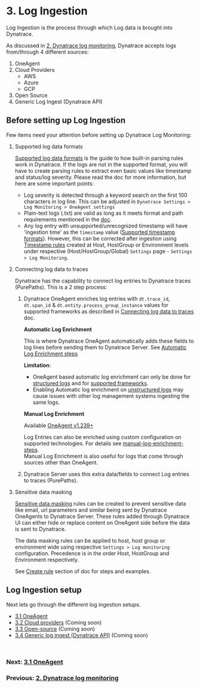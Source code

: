 # 3. Log Ingestion

Log Ingestion is the process through which Log data is brought into Dynatrace. 

As discussed in [2. Dynatrace log monitoring](2-dynatrace-log-monitoring.md), Dynatrace accepts logs from/through 4 different sources:
1. OneAgent
2. Cloud Providers
	- AWS
	- Azure
	- GCP
3. Open Source
4. Generic Log Ingest (Dynatrace API)

## Before setting up Log Ingestion
Few items need your attention before setting up Dynatrace Log Monitoring:
1. Supported log data formats
	
	[Supported log data formats](https://www.dynatrace.com/support/help/shortlink/log-monitoring-supported-format) is the guide to how built-in parsing rules work in Dynatrace. If the logs are not in the supported format, you will have to create parsing rules to extract even basic values like timestamp and status/log severity. Please read the doc for more information, but here are some important points:
	- Log severity is detected through a keyword search on the first 100 characters in log line. This can be adjusted in `Dynatrace Settings > Log Monitoring > OneAgent settings`
	- Plain-text logs (.txt) are valid as long as it meets format and path requirements mentioned in the [doc](https://www.dynatrace.com/support/help/how-to-use-dynatrace/log-monitoring/log-monitoring-configuration/log-data-format).
	- Any log entry with unsupported/unrecognized timestamp will have 'ingestion time' as the `timestamp` value ([Supported timestamp formats](https://www.dynatrace.com/support/help/how-to-use-dynatrace/log-monitoring/log-monitoring-configuration/timestamp-data-format)).  However, this can be corrected after ingestion using [Timestamp rules](https://www.dynatrace.com/support/help/shortlink/log-monitoring-timestamp-configuration#timestamp-rules) created at Host, HostGroup or Environment levels under respective (Host/HostGroup/Global) `Settings` page -  `Settings > Log Monitoring`.

2. Connecting log data to traces
   
	Dynatrace has the capability to connect log entries to Dynatrace traces (PurePaths). This is a 2 step process:
	1. Dynatrace OneAgent enriches log entries with `dt.trace_id`, `dt.span_id` & `dt.entity.process_group_instance` values for supported frameworks as described in [Connecting log data to traces](https://www.dynatrace.com/support/help/shortlink/log-monitoring-log-enrichment) doc. 
	   
	   **Automatic Log Enrichment**
	   
	   This is where Dynatrace OneAgent automatically adds these fields to log lines before sending them to Dynatrace Server. See [Automatic Log Enrichment steps](https://www.dynatrace.com/support/help/shortlink/log-monitoring-log-enrichment#enabledisable-automatic-log-enrichment-for-a-specific-technology) 
	   
	   **Limitation**: 
	   - OneAgent based automatic log enrichment can only be done for [structured logs](1-log-monitoring.md#structured-logs) and for [supported frameworks](https://www.dynatrace.com/support/help/shortlink/log-monitoring-log-enrichment#supported-frameworks). 
	   - Enabling Automatic log enrichment on [unstructured logs](1-log-monitoring.md#unstructured-logs) may cause issues with other log management systems ingesting the same logs.
	   
	   **Manual Log Enrichment** 
	   
	   Available [OneAgent v1.239+](checklist-minimum-dynatrace-versions.md)
	   
	   Log Entries can also be enriched using custom configuration on supported technologies. For details see [manual-log-enrichment-steps](manual-log-enrichment-steps.md).  
	   Manual Log Enrichment is also useful for logs that come through sources other than OneAgent.
	   
	2. Dynatrace Server uses this extra data/fields to connect Log entries to traces (PurePaths). 
	
3. Sensitive data masking
	
	[Sensitive data masking](https://www.dynatrace.com/support/help/shortlink/log-monitoring-mask-sensitive-data) rules can be created to prevent sensitive data like email, url parameters and similar being sent by Dynatrace OneAgents to Dynatrace Server. These rules added through Dynatrace UI can either hide or replace content on OneAgent side before the data is sent to Dynatrace.

	The data masking rules can be applied to host, host group or environment wide using respective `Settings > Log monitoring` configuration. Precedence is in the order Host, HostGroup and Environment respectively.

	See [Create rule](https://www.dynatrace.com/support/help/shortlink/log-monitoring-mask-sensitive-data#create-rule) section of doc for steps and examples.

## Log Ingestion setup

Next lets go through the different log ingestion setups.
- [3.1 OneAgent](3.1-oneagent.md)
- [3.2 Cloud providers](3.2-cloud-providers.md) (Coming soon)
- [3.3 Open-source](3.3-open-source.md) (Coming soon)
- [3.4 Generic log ingest (Dynatrace API)](3.4-generic-log-ingest-dynatrace-api.md) (Coming soon)

<br/>

### Next: [3.1 OneAgent](3.1-oneagent.md)

### Previous: [2. Dynatrace log monitoring](2-dynatrace-log-monitoring.md) 